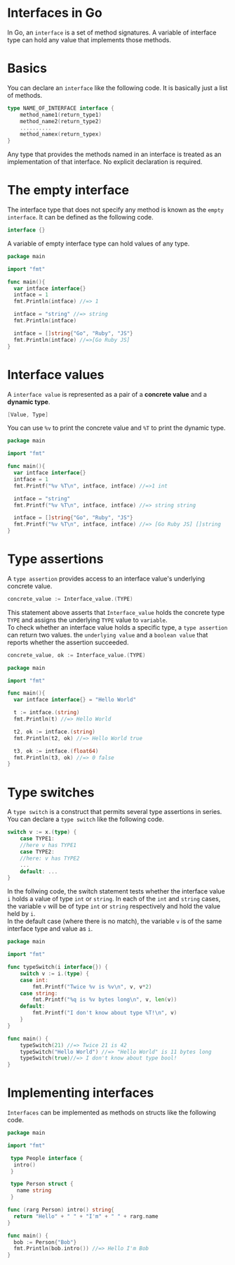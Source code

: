 # Interfaces in Go
 In Go, an `interface` is a set of method signatures. A variable of interface type can hold any value that implements those methods.

# Basics
 You can declare an `interface` like the following code. It is basically just a list of methods.

```go
type NAME_OF_INTERFACE interface {
    method_name1(return_type1)    
    method_name2(return_type2)
    ..........
    method_namex(return_typex)
}
```
 Any type that provides the methods named in an interface is treated as an implementation of that interface. No explicit declaration is required.

# The empty interface
 The interface type that does not specify any method is known as the `empty interface`. It can be defined as the following code.

```go
interface {}
```
 A variable of empty interface type can hold values of any type.

```go
package main

import "fmt"

func main(){
  var intface interface{}
  intface = 1
  fmt.Println(intface) //=> 1

  intface = "string" //=> string
  fmt.Println(intface)

  intface = []string{"Go", "Ruby", "JS"}
  fmt.Println(intface) //=>[Go Ruby JS]
}
```

# Interface values
 A `interface value` is represented as a pair of a __concrete value__ and a __dynamic type__.

```go
[Value, Type]
```
You can use `%v` to print the concrete value and `%T` to print the dynamic type.

```go
package main

import "fmt"

func main(){
  var intface interface{}
  intface = 1
  fmt.Printf("%v %T\n", intface, intface) //=>1 int

  intface = "string"
  fmt.Printf("%v %T\n", intface, intface) //=> string string

  intface = []string{"Go", "Ruby", "JS"}
  fmt.Printf("%v %T\n", intface, intface) //=> [Go Ruby JS] []string
}
```

# Type assertions
A `type assertion` provides access to an interface value's underlying concrete value.

```go
concrete_value := Interface_value.(TYPE)
```
 This statement above asserts that `Interface_value` holds the concrete type `TYPE` and assigns the underlying `TYPE` value to `variable`.  
 To check whether an interface value holds a specific type, a `type assertion` can return two values. the `underlying value` and a `boolean value` that reports whether the assertion succeeded.

```go
concrete_value, ok := Interface_value.(TYPE)
```

```go
package main

import "fmt"

func main(){
  var intface interface{} = "Hello World"

  t := intface.(string)
  fmt.Println(t) //=> Hello World

  t2, ok := intface.(string)
  fmt.Println(t2, ok) //=> Hello World true

  t3, ok := intface.(float64)
  fmt.Println(t3, ok) //=> 0 false
}
```

# Type switches
 A `type switch` is a construct that permits several type assertions in series.  
 You can declare a `type switch` like the following code.

```go
switch v := x.(type) {
    case TYPE1:
	//here v has TYPE1
    case TYPE2:
	//here: v has TYPE2
    ...
    default: ...
}
```

 In the follwing code, the switch statement tests whether the interface value `i` holds a value of type `int` or `string`. In each of the `int` and `string` cases, the variable `v` will be of type `int` or `string` respectively and hold the value held by `i`.  
 In the default case (where there is no match), the variable `v` is of the same interface type and value as `i`.

```go
package main

import "fmt"

func typeSwitch(i interface{}) {
	switch v := i.(type) {
	case int:
		fmt.Printf("Twice %v is %v\n", v, v*2)
	case string:
		fmt.Printf("%q is %v bytes long\n", v, len(v))
	default:
		fmt.Printf("I don't know about type %T!\n", v)
	}
}

func main() {
	typeSwitch(21) //=> Twice 21 is 42
	typeSwitch("Hello World") //=> "Hello World" is 11 bytes long
	typeSwitch(true)//=> I don't know about type bool!
}
```

# Implementing interfaces
 `Interfaces` can be implemented as methods on structs like the following code.

```go
package main

import "fmt"

 type People interface {
  intro()
 }

 type Person struct {
   name string
 }

func (rarg Person) intro() string{
  return "Hello" + " " + "I'm" + " " + rarg.name
}

func main() {
  bob := Person{"Bob"}
  fmt.Println(bob.intro()) //=> Hello I'm Bob
}
```
